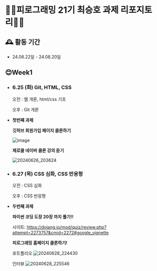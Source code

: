 # 🤷‍♂️피로그래밍 21기 최승호 과제 리포지토리🤷‍♂️

## 🕰️ 활동 기간
* 24.06.22일 - 24.08.20일

## 😊Week1
- ### 6.25 (화) Git, HTML, CSS 
    
    오전 : 웹 개론, html/css 기초
    
    오후 : Git 개론
- **첫번째 과제**

  **깃허브 회원가입 페이지 클론하기**
  
  ![image](https://github.com/Pirogramming-21/Choi-SeungHo/assets/74850409/9b3718a0-c6d6-4073-8764-28d9215b490b)


  **제로쿨 네이버 클론 강의 듣기**

  ![20240626_203624](https://github.com/Pirogramming-21/Choi-SeungHo/assets/74850409/de95581a-7f0a-4e69-9e4e-0a257da0100b)


- ### 6.27 (목) CSS 심화, CSS 반응형
    
    오전 : CSS 심화
    
    오후 : CSS 반응형
- **두번째 과제**

  **파이썬 코딩 도장 20장 까지 풀기!!**

  사이트: https://dojang.io/mod/quiz/review.php?attempt=2273757&cmid=2272#google_vignette

  **피로그래밍 홈페이지 클론하기!**

    포트폴리오
    ![20240628_224430](https://github.com/Pirogramming-21/Choi-SeungHo/assets/74850409/c910359a-0ba0-40a2-89d9-c84e547d930f)

    인터뷰
    ![20240628_225546](https://github.com/Pirogramming-21/Choi-SeungHo/assets/74850409/9b688ad6-e4c8-4272-9126-e6295e2ac796)


  



